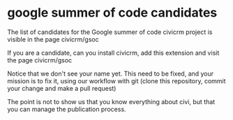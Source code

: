 google summer of code candidates
==============

The list of candidates for the Google summer of code civicrm project is visible in the page civicrm/gsoc

If you are a candidate, can you install civicrm, add this extension and visit the page civicrm/gsoc

Notice that we don't see your name yet. This need to be fixed, and your mission is to fix it, using our workflow with git (clone this repository, commit your change and make a pull request)

The point is not to show us that you know everything about civi, but that you can manage the publication process.
